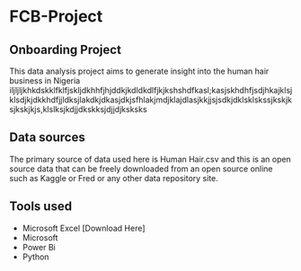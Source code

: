 # FCB-Project
## Onboarding Project
This data analysis project aims to generate insight into the human hair business in Nigeria iljljljkhkdskklfklfjskljdkhhfjhjddkjkdldkdlfjkjkshshdfkasl;kasjskhdhfjsdjhkajklsjklsdjkjdkkhdfjjldksjlakdkjdkasjdkjsfhlakjmdjklajdlasjkkjjsjsdkjdklsklskssjkskjksjkskjkjs,klslksjkdjjdkskksjdjjdjksksks

## Data sources
The primary source of data used here is Human Hair.csv and this is an open source data that can be freely downloaded from an open source online such as Kaggle or Fred or any other data repository site.

## Tools used
- Microsoft Excel [Download Here]
- Microsoft
- Power Bi
- Python
